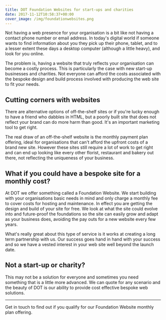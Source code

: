 ```yaml
---
title: DOT Foundation Websites for start-ups and charities
date: 2017-11-12T10:58:37+00:00
cover_image: /img/foundationwebsites.png
---
```

Not having a web presence for your organisation is a bit like not having a contact phone number or email address. In today's digital world if someone wants to find information about you they pick up their phone, tablet, and to a lesser extent these days a desktop computer (although a little heavy), and look for you online.  

The problem is, having a website that truly reflects your organisation can become a costly process. This is particularly the case with new start-up businesses and charities. Not everyone can afford the costs associated with the bespoke design and build process involved with producing the web site to fit your needs.

## Cutting corners with websites

There are alternative options of off-the-shelf sites or if you're lucky enough to have a friend who dabbles in HTML, but a poorly built site that does not reflect your brand can do more harm than good. It's an important marketing tool to get right.

The real draw of an off-the-shelf website is the monthly payment plan offering, ideal for organisations that can't afford the upfront costs of a brand new site. However these sites still require a lot of work to get right and can end up looking like every other florist, restaurant and bakery out there, not reflecting the uniqueness of your business.


## What if you could have a bespoke site for a monthly cost?

At DOT we offer something called a Foundation Website. We start building with your organisations basic needs in mind and only charge a monthly fee to cover costs for hosting and maintenance. In effect you are getting the design and build of your site for free. We look at what the site could evolve into and future-proof the foundations so the site can easily grow and adapt as your business does, avoiding the pay outs for a new website every few years.

What's really great about this type of service is it works at creating a long term partnership with us. Our success goes hand in hand with your success and so we have a vested interest in your web site well beyond the launch date.

## Not a start-up or charity?

This may not be a solution for everyone and sometimes you need something that is a little more advanced. We can quote for any scenario and the beauty of DOT is our ability to provide cost effective bespoke web solutions. 

---

Get in touch to find out if you qualify for our Foundation Website monthly plan offering.
